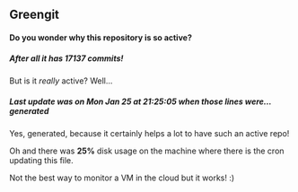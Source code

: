 ## Greengit

#### Do you wonder why this repository is so active?

##### After all it has 17137 commits!

But is it *really* active? Well...

##### Last update was on Mon Jan 25 at 21:25:05 when those lines were... generated

Yes, generated, because it certainly helps a lot to have such an active repo!

Oh and there was **25%** disk usage on the machine
where there is the cron updating this file.

Not the best way to monitor a VM in the cloud but it works! :)
